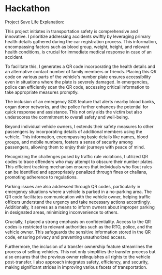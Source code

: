 # Hackathon
Project Save Life Explanation:

This project initiates in transportation safety is comprehensive and innovative. I prioritize addressing accidents swiftly by leveraging primary health details gathered during the car registration process. This information, encompassing factors such as blood group, weight, height, and relevant health conditions, is crucial for immediate medical response in case of an accident.

To facilitate this, I generates a QR code incorporating the health details and an alternative contact number of family members or friends. Placing this QR code on various parts of the vehicle's number plate ensures accessibility even in situations where the plate is severely damaged. In emergencies, police can efficiently scan the QR code, accessing critical information to take appropriate measures promptly.

The inclusion of an emergency SOS feature that alerts nearby blood banks, organ donor networks, and the police further enhances the potential for quick response and assistance. This not only aids the victim but also underscores the commitment to overall safety and well-being.

Beyond individual vehicle owners, I extends their safety measures to other passengers by incorporating details of additional members using the vehicle. This information, encompassing basic details like names, blood groups, and mobile numbers, fosters a sense of security among passengers, allowing them to enjoy their journeys with peace of mind.

Recognizing the challenges posed by traffic rule violations, I utilized QR codes to trace offenders who may attempt to obscure their number plates. This efficient tracking mechanism ensures that individuals who flout rules can be identified and appropriately penalized through fines or challans, promoting adherence to regulations.

Parking issues are also addressed through QR codes, particularly in emergency situations where a vehicle is parked in a no-parking area. The QR code facilitates communication with the vehicle owner, helping traffic officers understand the urgency and take necessary actions accordingly. Additionally, it serves as a means to inform owners about improper parking in designated areas, minimizing inconvenience to others.

Crucially, I placed a strong emphasis on confidentiality. Access to the QR codes is restricted to relevant authorities such as the RTO, police, and the vehicle owner. This safeguards the sensitive information stored in the QR code, ensuring privacy and preventing unauthorized access.

Furthermore, the inclusion of a transfer ownership feature streamlines the process of selling vehicles. This not only simplifies the transfer process but also ensures that the previous owner relinquishes all rights to the vehicle post-transfer. I also approach integrates safety, efficiency, and security, making significant strides in improving various facets of transportation.
